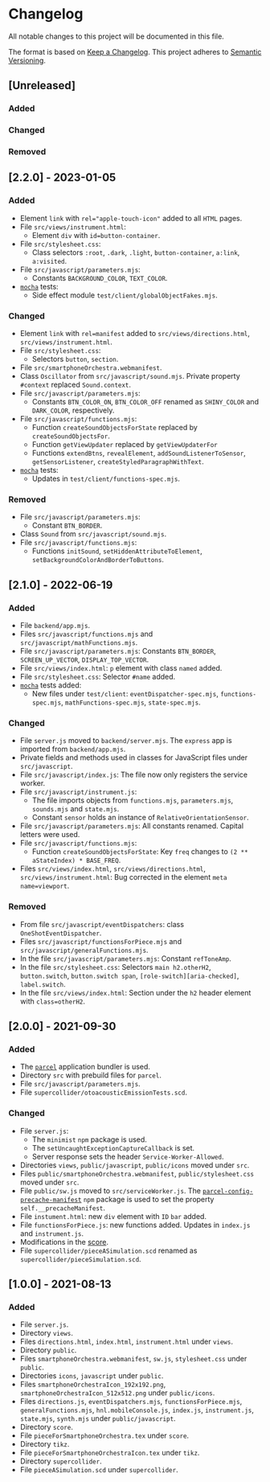 # Changelog
All notable changes to this project will be documented in this file.

The format is based on [Keep a Changelog](https://keepachangelog.com/en/1.0.0/).
This project adheres to [Semantic Versioning](https://semver.org/spec/v2.0.0.html).

## [Unreleased]
### Added
### Changed
### Removed

## [2.2.0] - 2023-01-05
### Added
-  Element `link` with `rel="apple-touch-icon"` added to all `HTML` pages.
-  File `src/views/instrument.html`:
	-  Element `div` with `id=button-container`.
- File `src/stylesheet.css`:
	-  Class selectors `:root`, `.dark`, `.light`, `button-container`, `a:link`, `a:visited`.
- File `src/javascript/parameters.mjs`:
	- Constants `BACKGROUND_COLOR`, `TEXT_COLOR`. 
- [`mocha`](https://mochajs.org/) tests:
	- Side effect module `test/client/globalObjectFakes.mjs`.
### Changed
-  Element `link` with `rel=manifest` added to `src/views/directions.html`, `src/views/instrument.html`.
- File `src/stylesheet.css`:
	- Selectors `button`, `section`.
- File `src/smartphoneOrchestra.webmanifest`.
- Class `Oscillator` from `src/javascript/sound.mjs`. Private property `#context` replaced `Sound.context`.
- File `src/javascript/parameters.mjs`:
	- Constants `BTN_COLOR_ON`, `BTN_COLOR_OFF` renamed as `SHINY_COLOR` and `DARK_COLOR`, respectively.
- File `src/javascript/functions.mjs`:
	- Function `createSoundObjectsForState` replaced by `createSoundObjectsFor`.
	- Function  `getViewUpdater` replaced by `getViewUpdaterFor`
	- Functions `extendBtns`, `revealElement`, `addSoundListenerToSensor`, `getSensorListener`, `createStyledParagraphWithText`.
- [`mocha`](https://mochajs.org/) tests:
	- Updates in `test/client/functions-spec.mjs`.
### Removed
- File `src/javascript/parameters.mjs`:
	-  Constant `BTN_BORDER`.
- Class `Sound` from `src/javascript/sound.mjs`.
- File `src/javascript/functions.mjs`:
	-  Functions `initSound`, `setHiddenAttributeToElement`,  `setBackgroundColorAndBorderToButtons`.

## [2.1.0] - 2022-06-19
### Added
- File `backend/app.mjs`.
- Files `src/javascript/functions.mjs` and `src/javascript/mathFunctions.mjs`.
- File `src/javascript/parameters.mjs`: Constants `BTN_BORDER`, `SCREEN_UP_VECTOR`, `DISPLAY_TOP_VECTOR`.
- File `src/views/index.html`: `p` element with class `named` added.
- File `src/stylesheet.css`: Selector `#name` added.
- [`mocha`](https://mochajs.org/) tests added:
	- New files under `test/client`: `eventDispatcher-spec.mjs`, `functions-spec.mjs`, `mathFunctions-spec.mjs`, `state-spec.mjs`.
### Changed
- File `server.js` moved to `backend/server.mjs`. The `express` app is imported from `backend/app.mjs`.
- Private fields and methods used in classes for JavaScript files under `src/javascript`.
- File `src/javascript/index.js`: The file now only registers the service worker.
- File `src/javascript/instrument.js`:
  - The file imports objects from `functions.mjs`, `parameters.mjs`, `sounds.mjs` and `state.mjs`.
  - Constant `sensor` holds an instance of `RelativeOrientationSensor`.
- File `src/javascript/parameters.mjs`: All constants renamed. Capital letters were used.
- File `src/javascript/functions.mjs`:
	- Function `createSoundObjectsForState`: Key `freq` changes to `(2 ** aStateIndex) * BASE_FREQ`.
- Files `src/views/index.html`, `src/views/directions.html`, `src/views/instrument.html`: Bug corrected in the element `meta name=viewport`.
### Removed
- From file `src/javascript/eventDispatchers`: class `OneShotEventDispatcher`.
- Files `src/javascript/functionsForPiece.mjs` and `src/javascript/generalFunctions.mjs`.
- In the file `src/javascript/parameters.mjs`: Constant `refToneAmp`.
- In the file `src/stylesheet.css`: Selectors `main h2.otherH2`, `button.switch`, `button.switch span`, `[role-switch][aria-checked]`, `label.switch`.
- In the file `src/views/index.html`: Section under the `h2` header element with `class=otherH2`.

## [2.0.0] - 2021-09-30
### Added
- The [`parcel`](https://parceljs.org/) application bundler is used.
- Directory `src` with prebuild files for `parcel`.
- File `src/javascript/parameters.mjs`.
- File `supercollider/otoacousticEmissionTests.scd`.
### Changed
- File `server.js`:
	- The `minimist` `npm` package is used.
	- The `setUncaughtExceptionCaptureCallback` is set.
	- Server response sets the header `Service-Worker-Allowed`.
- Directories `views`, `public/javascript`, `public/icons` moved under `src`.
- Files `public/smartphoneOrchestra.webmanifest`, `public/stylesheet.css` moved under `src`.
- File `public/sw.js` moved to `src/serviceWorker.js`. The
[`parcel-config-precache-manifest`](https://github.com/101arrowz/precache-manifest/tree/master/packages/parcel-config-precache-manifest) `npm` package is used to set the property `self.__precacheManifest`.
- File `instument.html`: new `div` element with `ID` `bar` added.
- File `functionsForPiece.js`: new functions added. Updates in `index.js` and `instrument.js`.
- Modifications in the [score](score/pieceForSmartphoneOrchestra.tex).
- File `supercollider/pieceASimulation.scd` renamed as `supercollider/pieceSimulation.scd`.

## [1.0.0] - 2021-08-13
### Added
- File `server.js`.
- Directory `views`.
- Files `directions.html`, `index.html`, `instrument.html` under `views`.
- Directory `public`.
- Files `smartphoneOrchestra.webmanifest`, `sw.js`, `stylesheet.css` under `public`.
- Directories `icons`, `javascript` under `public`.
- Files `smartphoneOrchestraIcon_192x192.png`, `smartphoneOrchestraIcon_512x512.png` under `public/icons`.
- Files `directions.js`, `eventDispatchers.mjs`, `functionsForPiece.mjs`, `generalFunctions.mjs`, `hnl.mobileConsole.js`, `index.js`, `instrument.js`, `state.mjs`, `synth.mjs` under `public/javascript`.
- Directory `score`.
- File `pieceForSmartphoneOrchestra.tex` under `score`.
- Directory `tikz`.
- File `pieceForSmartphoneOrchestraIcon.tex` under `tikz`.
- Directory `supercollider`.
- File `pieceASimulation.scd` under `supercollider`.
